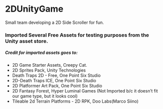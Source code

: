 # 2DUnityGame
Small team developing a 2D Side Scroller for fun. 

### Imported Several Free Assets for testing purposes from the Unity asset store.

##### Credit for imported assets goes to:
+ 2D Game Starter Assets, Creepy Cat.
+ 2D Sprites Pack, Unity Technologies
+ Death Traps 2D - Free, One Point Six Studio
+ 2D-Death Traps ICE, One Point Six Studio
+ 2D Platformer Art Pack, One Point Six Studio
+ 2D Fantasy Forest, Hyper Luminal Games (Not Imported b/c it doesn’t fit our game type, but it looks cool)
+ Tileable 2d Terrain Platforms - 2D RPK, Doo Labs(Marco Siino)

